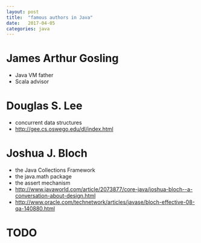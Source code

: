 ```yaml
---
layout: post
title:  "famous authors in Java"
date:   2017-04-05
categories: java
---
```


# James Arthur Gosling
  * Java VM father
  * Scala advisor

# Douglas S. Lee
  * concurrent data structures
  *  http://gee.cs.oswego.edu/dl/index.html

# Joshua J. Bloch
  * the Java Collections Framework
  * the java.math package
  * the assert mechanism
  *  http://www.javaworld.com/article/2073877/core-java/joshua-bloch--a-conversation-about-design.html
  *  http://www.oracle.com/technetwork/articles/javase/bloch-effective-08-qa-140880.html

# TODO
